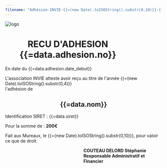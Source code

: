 ```yaml
---
filename: "Adhésion-INVIE-{{=(new Date).toISOString().substr(0,10)}}-{{=data.nom}}.pdf"
---
```

<img src="https://invie78.fr/images/logo.jpg" alt="logo" />

<h1 style="width: 80%; text-align: center; background-color: 'orange'"> RECU D'ADHESION {{=data.adhesion.no}}</h1>

En date du {{=data.adhesion.date_debut}}  

L'association INVIE atteste avoir reçu au titre de l'année {{=(new Date).toISOString().substr(0,4)}}  
l'adhésion de  

<h2 style="width: 80%; text-align: center; margin-left: auto; margin-right: auto; background-color: 'orange'"> {{=data.nom}}</h2>

Identification SIRET : {{=data.siret}}  

Pour la somme de : **200€**  

Fait aux Mureaux, le {{=(new Date).toISOString().substr(0,10)}}, pour valoir ce que de droit.

<div style="width: 50%; margin-left: 50%; font-weight: bold;">
COUTEAU DELORD Stéphanie<br>  
Responsable Administratif et Financier
</div>

